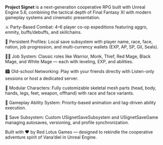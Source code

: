 **Project Signet** is a next-generation cooperative RPG built with Unreal Engine 5.6, combining the tactical depth of Final Fantasy XI with modern gameplay systems and cinematic presentation.

⚔️ Party-Based Combat: 4–6 player co-op expeditions featuring aggro, enmity, buffs/debuffs, and skillchains.

🧭 Persistent Profiles: Local save subsystem with player name, race, face, nation, job progression, and multi-currency wallets (EXP, AP, SP, Gil, Seals).

🧙‍♂️ Job System: Classic roles like Warrior, Monk, Thief, Red Mage, Black Mage, and White Mage — each with leveling, EXP, and abilities.

🏙️ Old-school Networking: Play with your friends directly with Listen-only sessions or host a dedicated server.

🧩 Modular Characters: Fully customizable skeletal mesh parts (head, body, hands, legs, feet, weapon, offhand) with race and face variants.

🧬 Gameplay Ability System: Priority-based animation and tag-driven ability execution.

💾 Save Subsystem: Custom USignetSaveSubsystem and USignetSaveGame managing autosaves, versioning, and profile synchronization.

Built with ❤️ by Red Lotus Games — designed to rekindle the cooperative adventure spirit of Vana’diel in Unreal Engine.
